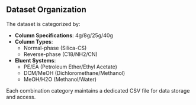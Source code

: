 ## Dataset Organization
The dataset is categorized by:
- **Column Specifications**: 4g/8g/25g/40g
- **Column Types**: 
  - Normal-phase (Silica-CS)
  - Reverse-phase (C18/NH2/CN)
- **Eluent Systems**: 
  - PE/EA (Petroleum Ether/Ethyl Acetate)
  - DCM/MeOH (Dichloromethane/Methanol)
  - MeOH/H2O (Methanol/Water)

Each combination category maintains a dedicated CSV file for data storage and access.
```

